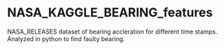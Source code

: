 # NASA_KAGGLE_BEARING_features
NASA_RELEASES dataset of bearing accleration for different time stamps. Analyzed in python to find faulty bearing.
